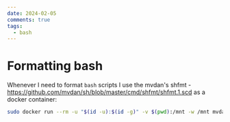 ```yaml
---
date: 2024-02-05
comments: true
tags:
  - bash
---
```


# Formatting bash

Whenever I need to format `bash` scripts I use the mvdan's shfmt - <https://github.com/mvdan/sh/blob/master/cmd/shfmt/shfmt.1.scd> as a docker container:

```bash
sudo docker run --rm -u "$(id -u):$(id -g)" -v $(pwd):/mnt -w /mnt mvdan/shfmt:v3 -w utils/if-wait.sh
```
